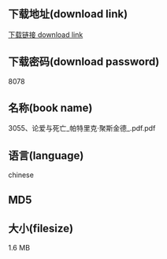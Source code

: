 ## 下载地址(download link)
[下载链接 download link](https://tutu365.netlify.app/?s=3055%E3%80%81%E8%AE%BA%E7%88%B1%E4%B8%8E%E6%AD%BB%E4%BA%A1_%E5%B8%95%E7%89%B9%E9%87%8C%E5%85%8B%C2%B7%E8%81%9A%E6%96%AF%E9%87%91%E5%BE%B7_.pdf)

## 下载密码(download password)
8078

## 名称(book name)
3055、论爱与死亡_帕特里克·聚斯金德_.pdf.pdf

## 语言(language)
chinese

## MD5


## 大小(filesize)
1.6 MB
